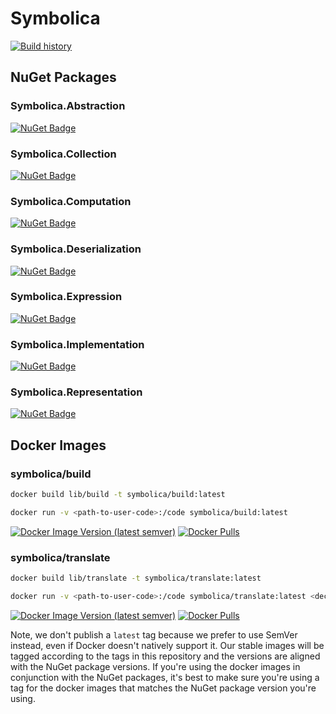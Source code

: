 # Symbolica

[![Build history](https://buildstats.info/github/chart/SymbolicaDev/Symbolica?branch=master)](https://github.com/SymbolicaDev/Symbolica/actions)

## NuGet Packages

### Symbolica.Abstraction

[![NuGet Badge](https://buildstats.info/nuget/Symbolica.Abstraction)](https://www.nuget.org/packages/Symbolica.Abstraction/)

### Symbolica.Collection

[![NuGet Badge](https://buildstats.info/nuget/Symbolica.Collection)](https://www.nuget.org/packages/Symbolica.Collection/)

### Symbolica.Computation

[![NuGet Badge](https://buildstats.info/nuget/Symbolica.Computation)](https://www.nuget.org/packages/Symbolica.Computation/)

### Symbolica.Deserialization

[![NuGet Badge](https://buildstats.info/nuget/Symbolica.Deserialization)](https://www.nuget.org/packages/Symbolica.Deserialization/)

### Symbolica.Expression

[![NuGet Badge](https://buildstats.info/nuget/Symbolica.Expression)](https://www.nuget.org/packages/Symbolica.Expression/)

### Symbolica.Implementation

[![NuGet Badge](https://buildstats.info/nuget/Symbolica.Implementation)](https://www.nuget.org/packages/Symbolica.Implementation/)

### Symbolica.Representation

[![NuGet Badge](https://buildstats.info/nuget/Symbolica.Representation)](https://www.nuget.org/packages/Symbolica.Representation/)

## Docker Images

### symbolica/build

```sh
docker build lib/build -t symbolica/build:latest
```

```sh
docker run -v <path-to-user-code>:/code symbolica/build:latest
```

[![Docker Image Version (latest semver)](https://img.shields.io/docker/v/symbolica/build?sort=semver&logo=Docker)](https://hub.docker.com/repository/docker/symbolica/build)
[![Docker Pulls](https://img.shields.io/docker/pulls/symbolica/build?logo=Docker&label=pulls)](https://hub.docker.com/repository/docker/symbolica/build)

### symbolica/translate

```sh
docker build lib/translate -t symbolica/translate:latest
```

```sh
docker run -v <path-to-user-code>:/code symbolica/translate:latest <declarations>
```

[![Docker Image Version (latest semver)](https://img.shields.io/docker/v/symbolica/translate?sort=semver&logo=Docker)](https://hub.docker.com/repository/docker/symbolica/translate)
[![Docker Pulls](https://img.shields.io/docker/pulls/symbolica/translate?logo=Docker&label=pulls)](https://hub.docker.com/repository/docker/symbolica/translate)

Note, we don't publish a `latest` tag because we prefer to use SemVer instead, even if Docker doesn't natively support it.
Our stable images will be tagged according to the tags in this repository and the versions are aligned with the NuGet package versions.
If you're using the docker images in conjunction with the NuGet packages, it's best to make sure you're using a tag for the docker images that matches the NuGet package version you're using.
